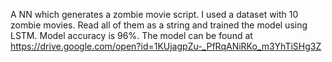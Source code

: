 A NN which generates a zombie movie script.
I used a dataset with 10 zombie movies. Read all of them as a string and trained the model using LSTM.
Model accuracy is 96%.
The model can be found at https://drive.google.com/open?id=1KUjagpZu-_PfRqANiRKo_m3YhTiSHg3Z
